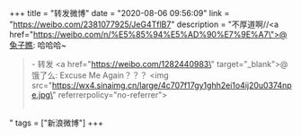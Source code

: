 +++
title = "转发微博"
date = "2020-08-06 09:56:09"
link = "https://weibo.com/2381077925/JeG4TflB7"
description = "不厚道啊//<a href=\"https://weibo.com/n/%E5%85%94%E5%AD%90%E7%9E%A7\">@兔子瞧</a>: 哈哈哈~<br><blockquote> - 转发 <a href=\"https://weibo.com/1282440983\" target=\"_blank\">@饿了么</a>: Excuse Me Again？？？ <img src=\"https://wx4.sinaimg.cn/large/4c707f17gy1ghh2ei1o4ij20u0374npe.jpg\" referrerpolicy=\"no-referrer\"><br><br></blockquote>"
tags = ["新浪微博"]
+++
